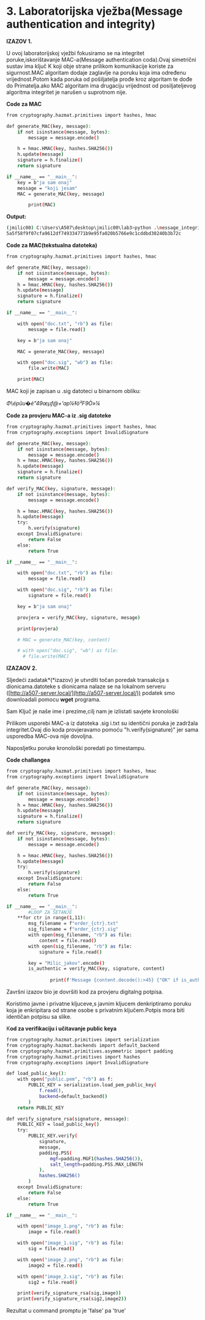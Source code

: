 # 3. Laboratorijska vježba(Message authentication and integrity)

**IZAZOV 1.**

U ovoj laboratorijskoj vježbi fokusiramo se na integritet poruke,iskorištavanje MAC-a(Message authentication coda).Ovaj simetrični sustav ima ključ K koji obje strane prilikom komunikacije koriste za sigurnost.MAC algoritam dodaje zaglavlje na poruku koja ima određenu vrijednost.Potom kada poruka od pošiljatelja prođe kroz algoritam te dođe do Primatelja.ako MAC algoritam ima drugaciju vrijednost od posiljateljevog algoritma integritet je narušen u suprotnom nije.

**Code za MAC**

```bash
from cryptography.hazmat.primitives import hashes, hmac

def generate_MAC(key, message):
    if not isinstance(message, bytes):
        message = message.encode()

    h = hmac.HMAC(key, hashes.SHA256())
    h.update(message)
    signature = h.finalize()
    return signature

if __name__ == "__main__":
    key = b"ja sam onaj"
    message = "koji jesam"
    MAC = generate_MAC(key, message)

		print(MAC)
```

**Output:**

```bash
(jmilic00) C:\Users\A507\desktop\jmilic00\lab3>python .\message_integrity.py
5a5f58f9f07cfa9612df749334771b9e95fa020b5766e9c1cddbd30240b3b72c
```

**Code za MAC(tekstualna datoteka)**

```bash
from cryptography.hazmat.primitives import hashes, hmac

def generate_MAC(key, message):
    if not isinstance(message, bytes):
        message = message.encode()
    h = hmac.HMAC(key, hashes.SHA256())
    h.update(message)
    signature = h.finalize()
    return signature

if __name__ == "__main__":

    with open("doc.txt", "rb") as file:
        message = file.read()

    key = b"ja sam onaj"

    MAC = generate_MAC(key, message)

    with open("doc.sig", "wb") as file:
        file.write(MAC)

    print(MAC)
```

MAC koji je zapisan u .sig datoteci u binarnom obliku:

*Φ\épûu�è”49œμf@+'ap¼‡ö²F9Ò»¼*

**Code za provjeru MAC-a iz .sig datoteke**

```bash
from cryptography.hazmat.primitives import hashes, hmac
from cryptography.exceptions import InvalidSignature

def generate_MAC(key, message):
    if not isinstance(message, bytes):
        message = message.encode()
    h = hmac.HMAC(key, hashes.SHA256())
    h.update(message)
    signature = h.finalize()
    return signature

def verify_MAC(key, signature, message):
    if not isinstance(message, bytes):
        message = message.encode()

    h = hmac.HMAC(key, hashes.SHA256())
    h.update(message)
    try:
        h.verify(signature)
    except InvalidSignature:
        return False
    else:
        return True

if __name__ == "__main__":

    with open("doc.txt", "rb") as file:
        message = file.read()

    with open("doc.sig", "rb") as file:
        signature = file.read()

    key = b"ja sam onaj"

    provjera = verify_MAC(key, signature, mesage)

    print(provjera)

    # MAC = generate_MAC(key, content)

    # with open("doc.sig", "wb") as file:
	  # file.write(MAC)
```

**IZAZAOV 2.**

Sljedeći zadatak*(*izazov) je utvrditi točan poredak transakcija s dionicama.datoteke s dionicama nalaze se na lokalnom serveru ([http://a507-server.local/](http://a507-server.local/)) podatek smo downloadali pomocu **wget** programa.

Sam Ključ je naše ime i prezime,cilj nam je izlistati savjete kronološki

Prilikom usporebi MAC-a iz datoteka .sig i.txt su identični poruka je zadržala integritet.Ovaj dio koda provjeravamo pomoću "h.verify(signature)" jer sama usporedba MAC-ova nije dovoljna.

Naposljetku poruke kronološki poredati po timestampu.

**Code challangea**	

```bash
from cryptography.hazmat.primitives import hashes, hmac
from cryptography.exceptions import InvalidSignature

def generate_MAC(key, message):
    if not isinstance(message, bytes):
        message = message.encode()
    h = hmac.HMAC(key, hashes.SHA256())
    h.update(message)
    signature = h.finalize()
    return signature

def verify_MAC(key, signature, message):
    if not isinstance(message, bytes):
        message = message.encode()

    h = hmac.HMAC(key, hashes.SHA256())
    h.update(message)
    try:
        h.verify(signature)
    except InvalidSignature:
        return False
    else:
        return True

if __name__ == "__main__":
		#LOOP ZA ŠETANJE
    **for ctr in range(1,11):
        msg_filename = f"order_{ctr}.txt"
        sig_filename = f"order_{ctr}.sig"
        with open(msg_filename, "rb") as file:
            content = file.read()  
        with open(sig_filename, "rb") as file:
            signature = file.read() 

        key = "Milic_jakov".encode()
        is_authentic = verify_MAC(key, signature, content)
        
				print(f'Message {content.decode():>45} {"OK" if is_authentic else "NOK":<6**
```

Završni izazov bio je dovršiti kod za provjeru digitalng potpisa.

Koristimo javne i privatne kljuceve,s javnim kljucem denkriptiramo poruku koja je enkripitara od strane osobe s privatnim ključem.Potpis mora biti identičan potpisu sa slike.

K**od za verifikaciju i učitavanje public keya** 

```bash
from cryptography.hazmat.primitives import serialization
from cryptography.hazmat.backends import default_backend
from cryptography.hazmat.primitives.asymmetric import padding
from cryptography.hazmat.primitives import hashes
from cryptography.exceptions import InvalidSignature

def load_public_key():
    with open("public.pem", "rb") as f:
        PUBLIC_KEY = serialization.load_pem_public_key(
            f.read(),
            backend=default_backend()
        )
    return PUBLIC_KEY

def verify_signature_rsa(signature, message):
    PUBLIC_KEY = load_public_key()
    try:
        PUBLIC_KEY.verify(
            signature,
            message,
            padding.PSS(
                mgf=padding.MGF1(hashes.SHA256()),
                salt_length=padding.PSS.MAX_LENGTH
            ),
            hashes.SHA256()
        )
    except InvalidSignature:
        return False
    else:
        return True

if __name__ == "__main__":

    with open("image_1.png", "rb") as file:
        image = file.read()

    with open("image_1.sig", "rb") as file:
        sig = file.read()

    with open("image_2.png", "rb") as file:
        image2 = file.read()

    with open("image_2.sig", "rb") as file:
        sig2 = file.read()

    print(verify_signature_rsa(sig,image))
    print(verify_signature_rsa(sig2,image2))
```

Rezultat u command promptu je 'false' pa 'true'